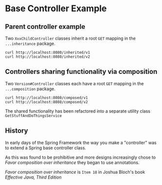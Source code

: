 # Base Controller Example

## Parent controller example

Two `XxxChildController` classes inherit a root `GET` mapping in the `...inheritance` package.

```
curl http://localhost:8080/inherited/v1
curl http://localhost:8080/inherited/v2
```

## Controllers sharing functionality via composition

Two `Version#Controller` classes each have a root `GET` mapping in the `...composition` package.

```
curl http://localhost:8080/composed/v1
curl http://localhost:8080/composed/v2
```

The shared functionality has been refactored into a separate utility class `GetStuffAndDoThingsService`

## History

In early days of the Spring Framework the way you make a "controller" was to extend a Spring base controller class.

As this was found to be prohibitive and more designs increasingly chose to *Favor composition over inheritance* they began to use annotations.

*Favor composition over inheritance* is `Item 18` in Joshua Bloch's book *Effective Java, Third Edition*